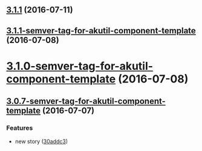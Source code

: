 <a name="3.1.1"></a>
## [3.1.1](https://bitbucket.org/atlassian/https://bitbucket.org/atlassian/atlaskit/compare/3.1.1-semver-tag-for-akutil-component-template...v3.1.1) (2016-07-11)



<a name="3.1.1-semver-tag-for-akutil-component-template"></a>
## [3.1.1-semver-tag-for-akutil-component-template](https://bitbucket.org/atlassian/https://bitbucket.org/atlassian/atlaskit/compare/3.1.0-semver-tag-for-akutil-component-template...3.1.1-semver-tag-for-akutil-component-template) (2016-07-08)



<a name="3.1.0-semver-tag-for-akutil-component-template"></a>
# [3.1.0-semver-tag-for-akutil-component-template](https://bitbucket.org/atlassian/https://bitbucket.org/atlassian/atlaskit/compare/3.0.7-semver-tag-for-akutil-component-template...3.1.0-semver-tag-for-akutil-component-template) (2016-07-08)



<a name="3.0.7-semver-tag-for-akutil-component-template"></a>
## [3.0.7-semver-tag-for-akutil-component-template](https://bitbucket.org/atlassian/https://bitbucket.org/atlassian/atlaskit/compare/30addc3...3.0.7-semver-tag-for-akutil-component-template) (2016-07-07)


### Features

* new story ([30addc3](https://bitbucket.org/atlassian/https://bitbucket.org/atlassian/atlaskit/commits/30addc3))



